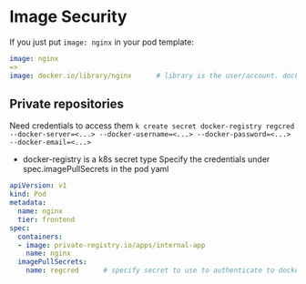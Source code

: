 # Image Security
If you just put `image: nginx` in your pod template:
```yaml
image: nginx
=>
image: docker.io/library/nginx      # library is the user/account. docker.io is the registry
```

## Private repositories
Need credentials to access them
`k create secret docker-registry regcred --docker-server=<...> --docker-username=<...> --docker-password=<...> --docker-email=<...>`
- docker-registry is a k8s secret type
Specify the credentials under spec.imagePullSecrets in the pod yaml

```yaml
apiVersion: v1
kind: Pod
metadata:
  name: nginx
  tier: frontend
spec:
  containers:
  - image: private-registry.io/apps/internal-app
    name: nginx
  imagePullSecrets:
    name: regcred      # specify secret to use to authenticate to docker registry
```